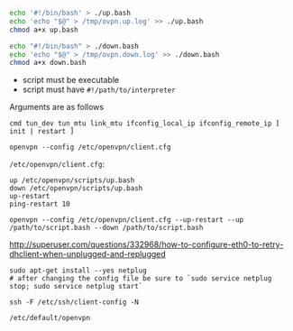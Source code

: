 ```bash
echo '#!/bin/bash' > ./up.bash
echo 'echo "$@" > /tmp/ovpn.up.log' >> ./up.bash
chmod a+x up.bash

echo "#!/bin/bash" > ./down.bash
echo 'echo "$@" > /tmp/ovpn.down.log' >> ./down.bash
chmod a+x down.bash
```

* script must be executable
* script must have `#!/path/to/interpreter`

Arguments are as follows

```
cmd tun_dev tun_mtu link_mtu ifconfig_local_ip ifconfig_remote_ip [ init | restart ]
```

`openvpn --config /etc/openvpn/client.cfg`

`/etc/openvpn/client.cfg`:
```
up /etc/openvpn/scripts/up.bash
down /etc/openvpn/scripts/up.bash
up-restart
ping-restart 10
```

`openvpn --config /etc/openvpn/client.cfg --up-restart --up /path/to/script.bash --down /path/to/script.bash`

<http://superuser.com/questions/332968/how-to-configure-eth0-to-retry-dhclient-when-unplugged-and-replugged>

```
sudo apt-get install --yes netplug
# after changing the config file be sure to `sudo service netplug stop; sudo service netplug start`
```

```
ssh -F /etc/ssh/client-config -N
```


`/etc/default/openvpn`
